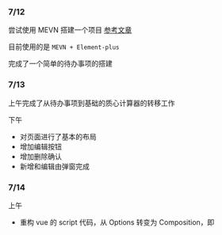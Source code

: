 ### 7/12

尝试使用 MEVN 搭建一个项目 [参考文章](https://signoz.io/blog/mevn-stack-tutorial/#proxy-api-requests-from-the-vue-app)

目前使用的是 `MEVN + Element-plus`

完成了一个简单的待办事项的搭建


### 7/13

上午完成了从待办事项到基础的质心计算器的转移工作

下午
- 对页面进行了基本的布局
- 增加编辑按钮
- 增加删除确认
- 新增和编辑由弹窗完成


### 7/14
上午
- 重构 vue 的 script 代码，从 Options 转变为 Composition，即 <script setup>
- 将API的返回值改为增量式更新，两端保持同步，而非之前的每次传回整个零件列表

下午
- 将所有内容组件化


### 7/15
- 后端：添加了一个数据类型：Component，逻辑上 component 包含 part
- 已经完成了基础功能，添加和显示没有问题，在删和改上还需要完善


### 7/18
- 删除了 Component, 更改了 part 的定义，使得 part 可以包含 part
- 初步测试已经完善了所有的功能，可以增加零件和部件，部件的质量会自动更新


### 7/19
- 在后台数据结构中增加了通用件 interchangeable，相关的前端逻辑还未写
- 重新设计了UI
- 开始学习 router，为 interchangeable 单独编写管理页面